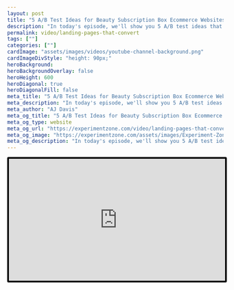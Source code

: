 ```yaml
---
layout: post
title: "5 A/B Test Ideas for Beauty Subscription Box Ecommerce Websites | Testing the Experience"
description: "In today's episode, we'll show you 5 A/B test ideas that can increase conversion rates for beauty subscription box brands."
permalink: video/landing-pages-that-convert
tags: [""]
categories: [""]
cardImage: "assets/images/videos/youtube-channel-background.png"
cardImageDivStyle: "height: 90px;"
heroBackground:
heroBackgroundOverlay: false
heroHeight: 600
heroDiagonal: true
heroDiagonalFill: false
meta_title: "5 A/B Test Ideas for Beauty Subscription Box Ecommerce Websites | Testing the Experience"
meta_description: "In today's episode, we'll show you 5 A/B test ideas that can increase conversion rates for beauty subscription box brands."
meta_author: "AJ Davis"
meta_og_title: "5 A/B Test Ideas for Beauty Subscription Box Ecommerce Websites | Testing the Experience"
meta_og_type: website
meta_og_url: "https://experimentzone.com/video/landing-pages-that-convert"
meta_og_image: "https://experimentzone.com/assets/images/Experiment-Zone-logo-color.png"
meta_og_description: "In today's episode, we'll show you 5 A/B test ideas that can increase conversion rates for beauty subscription box brands."
---
```


<style>
    .video {
        border: 4px solid black;
        border-radius: 3px;
    }
    .work-summary {
        border: 0px solid black;
    }
    .iframe-container{
        position: relative;
        width: 100%;
        padding-bottom: 56.25%; 
        height: 0;
    }
    .iframe-container iframe{
        position: absolute;
        top:0;
        left: 0;
        width: 100%;
        height: 100%;
    }
</style>

<div class="mt-0 mt-md-n20 work work-summary justify-content-center iframe-container">
    <iframe class="video" src="https://www.youtube.com/embed/Xn8TfbCKC-M" title="YouTube video player" frameborder="0" allow="accelerometer; autoplay; clipboard-write; encrypted-media; gyroscope; picture-in-picture" allowfullscreen></iframe>
</div>
